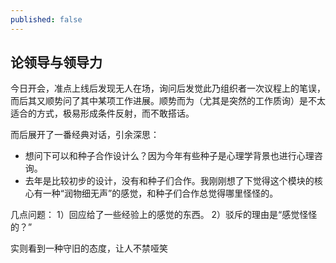 ```yaml
---
published: false
---
```

## 论领导与领导力

今日开会，准点上线后发现无人在场，询问后发觉此乃组织者一次议程上的笔误，而后其又顺势问了其中某项工作进展。顺势而为（尤其是突然的工作质询）是不太适合的方式，极易形成条件反射，而不敢搭话。 

而后展开了一番经典对话，引余深思：
- 想问下可以和种子合作设计么？因为今年有些种子是心理学背景也进行心理咨询。
- 去年是比较初步的设计，没有和种子们合作。我刚刚想了下觉得这个模块的核心有一种“润物细无声”的感觉，和种子们合作总觉得哪里怪怪的。

几点问题：
1）回应给了一些经验上的感觉的东西。
2）驳斥的理由是“感觉怪怪的？”

实则看到一种守旧的态度，让人不禁哑笑
